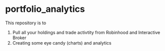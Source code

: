 # portfolio_analytics

This repository is to 

1. Pull all your holdings and trade activtity from Robinhood and Interactive Broker
2. Creating some eye candy (charts) and analytics   
